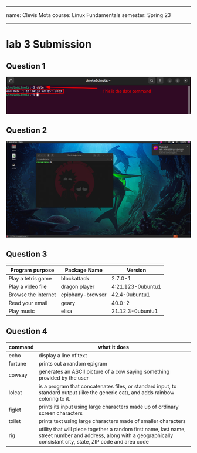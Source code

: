 - - -
name: Clevis Mota
course: Linux Fundamentals
semester: Spring 23
- - -

# lab 3 Submission 

## Question 1
![q1.1](q1.1.png)

## Question 2
![q2.1](q2.1.png)
## Question 3

| Program purpose     | Package Name     | Version           |
| ------------------- | ---------------- | ----------------- |
| Play a tetris game  | blockattack      | 2.7.0-1           |
| Play a video file   | dragon player    | 4:21.123-0ubuntu1 |
| Browse the internet | epiphany-browser | 42.4-0ubuntu1     |
| Read your email     | geary            | 40.0-2            |
| Play music          | elisa            | 21.12.3-0ubuntu1  |


## Question 4

| command | what it does                                                                       |
| ------- | ---------------------------------------------------------------------------------- |
| echo    | display a line of text                                                             |
| fortune | prints out a random epigram                                                        |
| cowsay  | generates an ASCII picture of a cow saying something provided by the user          |
| lolcat  |  is  a  program  that  concatenates files, or standard input, to standard output (like the generic cat), and adds  rainbow  coloring  to it.|
| figlet  | prints  its  input  using large characters made up of  ordinary  screen characters |
| toilet  | prints text using large characters made of smaller characters                      |
| rig     | utility that will piece together a random first name, last name, street number and address, along with a geographically consistant city, state, ZIP code and area code|
